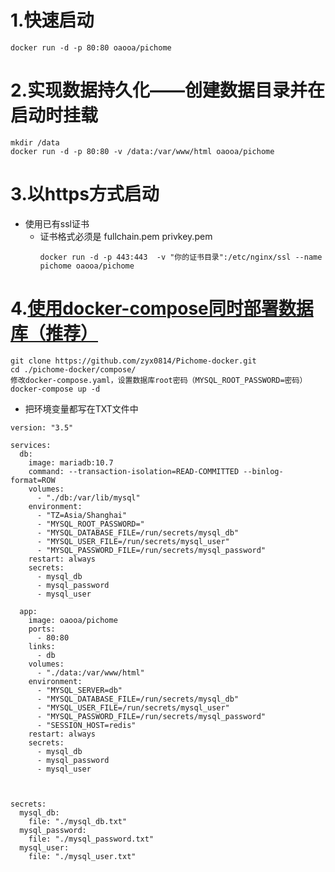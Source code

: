 
# 1.快速启动
```
docker run -d -p 80:80 oaooa/pichome
```
# 2.实现数据持久化——创建数据目录并在启动时挂载
```
mkdir /data
docker run -d -p 80:80 -v /data:/var/www/html oaooa/pichome
```
# 3.以https方式启动
 
-  使用已有ssl证书
    - 证书格式必须是 fullchain.pem  privkey.pem
        ```
        docker run -d -p 443:443  -v "你的证书目录":/etc/nginx/ssl --name pichome oaooa/pichome
        ```

# 4.[使用docker-compose同时部署数据库（推荐）](https://github.com/zyx0814/Pichome-docker)
```
git clone https://github.com/zyx0814/Pichome-docker.git
cd ./pichome-docker/compose/
修改docker-compose.yaml，设置数据库root密码（MYSQL_ROOT_PASSWORD=密码）
docker-compose up -d
```
- 把环境变量都写在TXT文件中

```
version: "3.5"

services:
  db:
    image: mariadb:10.7
    command: --transaction-isolation=READ-COMMITTED --binlog-format=ROW
    volumes:
      - "./db:/var/lib/mysql"
    environment:
      - "TZ=Asia/Shanghai"
      - "MYSQL_ROOT_PASSWORD="
      - "MYSQL_DATABASE_FILE=/run/secrets/mysql_db"
      - "MYSQL_USER_FILE=/run/secrets/mysql_user"
      - "MYSQL_PASSWORD_FILE=/run/secrets/mysql_password"
    restart: always
    secrets:
      - mysql_db
      - mysql_password
      - mysql_user

  app:
    image: oaooa/pichome
    ports:
      - 80:80
    links:
      - db
    volumes:
      - "./data:/var/www/html"
    environment:
      - "MYSQL_SERVER=db"
      - "MYSQL_DATABASE_FILE=/run/secrets/mysql_db"
      - "MYSQL_USER_FILE=/run/secrets/mysql_user"
      - "MYSQL_PASSWORD_FILE=/run/secrets/mysql_password"
      - "SESSION_HOST=redis"
    restart: always
    secrets:
      - mysql_db
      - mysql_password
      - mysql_user

 

secrets:
  mysql_db:
    file: "./mysql_db.txt"
  mysql_password:
    file: "./mysql_password.txt"
  mysql_user:
    file: "./mysql_user.txt"

```
